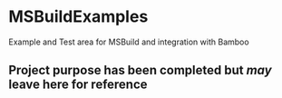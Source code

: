 # MSBuildExamples
Example and Test area for MSBuild and integration with Bamboo

## Project purpose has been completed but *may* leave here for reference

